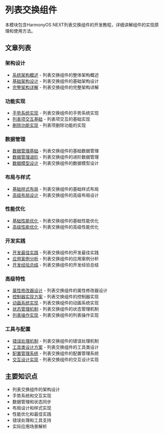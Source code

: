 # 列表交换组件

本模块包含HarmonyOS NEXT列表交换组件的开发教程，详细讲解组件的实现原理和使用方法。

## 文章列表

### 架构设计
- [系统架构概述](architecture-overview.md) - 列表交换组件的整体架构概述
- [基础架构设计](architecture-foundation.md) - 列表交换组件的基础架构设计
- [完整架构详解](architecture-complete.md) - 列表交换组件的完整架构详解

### 功能实现
- [手势系统实现](gesture-system.md) - 列表交换组件的手势系统实现
- [列表项交互基础](item-interaction-basic.md) - 列表项交互的基础实现
- [删除功能实现](delete-function.md) - 列表项删除功能的实现

### 数据管理
- [数据管理基础](data-management-basic.md) - 列表交换组件的基础数据管理
- [数据管理进阶](data-management-advanced.md) - 列表交换组件的进阶数据管理
- [数据模型设计](data-model-design.md) - 列表交换组件的数据模型设计

### 布局与样式
- [基础样式布局](style-layout-basic.md) - 列表交换组件的基础样式布局
- [高级布局设计](layout-design-advanced.md) - 列表交换组件的高级布局设计

### 性能优化
- [基础性能优化](performance-basic.md) - 列表交换组件的基础性能优化
- [高级性能优化](performance-advanced.md) - 列表交换组件的高级性能优化

### 开发实践
- [开发最佳实践](development-practices.md) - 列表交换组件的开发最佳实践
- [应用案例分析](case-studies.md) - 列表交换组件的应用案例分析
- [开发经验总结](development-summary.md) - 列表交换组件的开发经验总结

### 高级特性
- [属性修改器设计](property-modifier.md) - 列表交换组件的属性修改器设计
- [控制器实现方案](controller-implementation.md) - 列表交换组件的控制器实现
- [动画系统实现](animation-system.md) - 列表交换组件的动画系统实现
- [状态管理机制](state-management.md) - 列表交换组件的状态管理机制
- [列表操作实现](list-operations.md) - 列表交换组件的列表操作实现

### 工具与配置
- [错误处理机制](error-handling.md) - 列表交换组件的错误处理机制
- [工具类设计方案](utils-design.md) - 列表交换组件的工具类设计
- [配置管理系统](config-management.md) - 列表交换组件的配置管理系统
- [交互设计实现](interaction-implementation.md) - 列表交换组件的交互设计实现

## 主要知识点

- 列表交换组件的架构设计
- 手势系统和交互实现
- 数据管理和状态同步
- 布局设计和样式实现
- 性能优化和最佳实践
- 错误处理和工具支持
- 实际应用场景解析